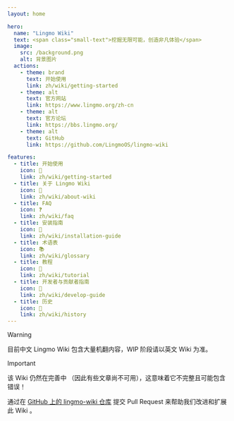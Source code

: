 ```yaml
---
layout: home

hero:
  name: "Lingmo Wiki"
  text: <span class="small-text">挖掘无限可能，创造非凡体验</span>
  image:
    src: /background.png
    alt: 背景图片
  actions:
    - theme: brand
      text: 开始使用
      link: zh/wiki/getting-started
    - theme: alt
      text: 官方网站
      link: https://www.lingmo.org/zh-cn
    - theme: alt
      text: 官方论坛
      link: https://bbs.lingmo.org/
    - theme: alt
      text: GitHub
      link: https://github.com/LingmoOS/lingmo-wiki

features:
  - title: 开始使用
    icon: 🚀
    link: zh/wiki/getting-started
  - title: 关于 Lingmo Wiki
    icon: 📕
    link: zh/wiki/about-wiki
  - title: FAQ
    icon: ❓
    link: zh/wiki/faq
  - title: 安装指南
    icon: 💾
    link: zh/wiki/installation-guide
  - title: 术语表
    icon: 📚
    link: zh/wiki/glossary
  - title: 教程
    icon: 📝
    link: zh/wiki/tutorial
  - title: 开发者与贡献者指南
    icon: 🌱
    link: zh/wiki/develop-guide
  - title: 历史
    icon: 📖
    link: zh/wiki/history
---
```

> [!Warning]
> 目前中文 Lingmo Wiki 包含大量机翻内容，WIP 阶段请以英文 Wiki 为准。

> [!Important]
> 该 Wiki 仍然在完善中 （因此有些文章尚不可用），这意味着它不完整且可能包含错误！
>
> 通过在 [GitHub 上的 lingmo-wiki 仓库](https://github.com/LingmoOS/lingmo-wiki) 提交 Pull Request 来帮助我们改进和扩展此 Wiki 。
